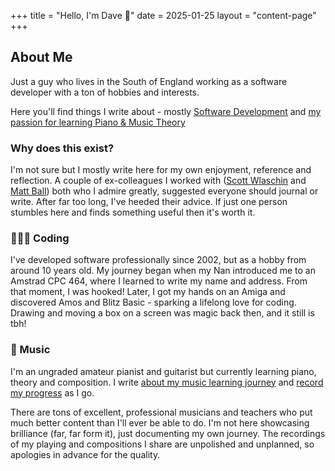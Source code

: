 +++
title = "Hello, I'm Dave 👋"
date = 2025-01-25
layout = "content-page"
+++

## About Me

Just a guy who lives in the South of England working as a software developer with a ton of hobbies and interests.

Here you'll find things I write about - mostly [Software Development](/categories/development-blog/) and [my passion for learning Piano & Music Theory](/categories/music-blog/)

### Why does this exist?
I'm not sure but I mostly write here for my own enjoyment, reference and reflection. A couple of ex-colleagues I worked with ([Scott Wlaschin](https://scottwlaschin.com/) and [Matt Ball](https://stronglytyped.me/)) both who I admire greatly, suggested everyone should journal or write. After far too long, I've heeded their advice. If just  one person stumbles here and finds something useful then it's worth it.

### 👨🏻‍💻 Coding

I've developed software professionally since 2002, but as a hobby from around 10 years old. My journey began when my Nan introduced me to an Amstrad CPC 464, where I learned to write my name and address. From that moment, I was hooked! Later, I got my hands on an Amiga and discovered Amos and Blitz Basic - sparking a lifelong love for coding. Drawing and moving a box on a screen was magic back then, and it still is tbh!

### 🎹 Music

I'm an ungraded amateur pianist and guitarist but currently learning piano, theory and composition. I write [about my music learning journey](/categories/music-blog/) and [record my progress](https://www.youtube.com/playlist?list=PLboNyaCNE0vgtUk_j4TumMuSeGM5ALdSC) as I go. 

There are tons of excellent, professional musicians and teachers who put much better content than I'll ever be able to do. I'm not here showcasing brilliance (far, far form it), just documenting my own journey. The recordings of my playing and compositions I share are unpolished and unplanned, so apologies in advance for the quality.
